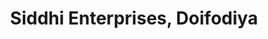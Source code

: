 ---
title: "Siddhi Enterprises, Doifodiya"
url: /burhanpur/siddhi-enterprises-doifodiya/
shop: electronics
---